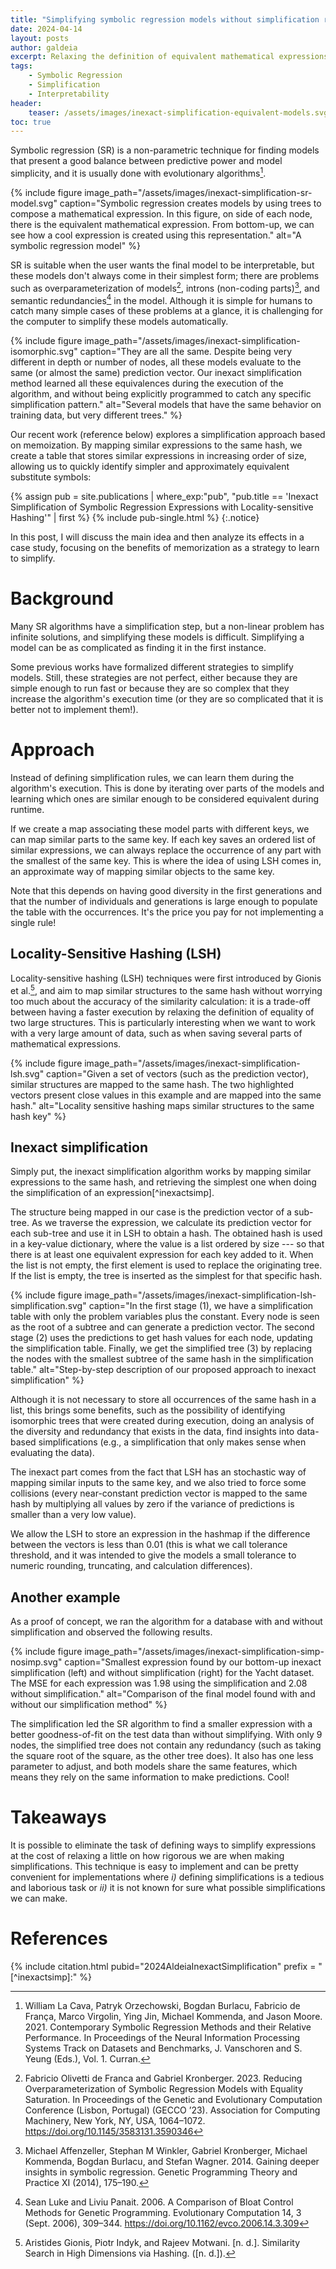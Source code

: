 ```yaml
---
title: "Simplifying symbolic regression models without simplification rules"
date: 2024-04-14
layout: posts
author: galdeia
excerpt: Relaxing the definition of equivalent mathematical expressions to get more simpler and interpretable models
tags: 
    - Symbolic Regression
    - Simplification
    - Interpretability
header:
    teaser: /assets/images/inexact-simplification-equivalent-models.svg
toc: true
---
```


Symbolic regression (SR) is a non-parametric technique for finding models that present a good balance between predictive power and model simplicity, and it is usually done with evolutionary algorithms[^srbench].

{% include figure 
image_path="/assets/images/inexact-simplification-sr-model.svg" 
caption="Symbolic regression creates models by using trees to compose a mathematical expression. In this figure, on side of each node, there is the equivalent mathematical expression. From bottom-up, we can see how a cool expression is created using this representation." 
alt="A symbolic regression model"
%}

SR is suitable when the user wants the final model to be interpretable, but these models don't always come in their simplest form; there are problems such as overparameterization of models[^overparameterization], introns (non-coding parts)[^introns], and semantic redundancies[^bloat] in the model. Although it is simple for humans to catch many simple cases of these problems at a glance, it is challenging for the computer to simplify these models automatically.

{% include figure 
image_path="/assets/images/inexact-simplification-isomorphic.svg" 
caption="They are all the same. Despite being very different in depth or number of nodes, all these models evaluate to the same (or almost the same) prediction vector. Our inexact simplification method learned all these equivalences during the execution of the algorithm, and without being explicitly programmed to catch any specific simplification pattern." 
alt="Several models that have the same behavior on training data, but very different trees."
%}

Our recent work (reference below) explores a simplification approach based on memoization. By mapping similar expressions to the same hash, we create a table that stores similar expressions in increasing order of size, allowing us to quickly identify simpler and approximately equivalent substitute symbols:

{% assign pub = site.publications 
    | where_exp:"pub", "pub.title == 'Inexact Simplification of Symbolic Regression Expressions with Locality-sensitive Hashing'" 
    | first %}
{% include pub-single.html %}
{:.notice}

In this post, I will discuss the main idea and then analyze its effects in a case study, focusing on the benefits of memorization as a strategy to learn to simplify.

# Background 

Many SR algorithms have a simplification step, but a non-linear problem has infinite solutions, and simplifying these models is difficult. Simplifying a model can be as complicated as finding it in the first instance.

Some previous works have formalized different strategies to simplify models. Still, these strategies are not perfect, either because they are simple enough to run fast or because they are so complex that they increase the algorithm's execution time (or they are so complicated that it is better not to implement them!).

# Approach

Instead of defining simplification rules, we can learn them during the algorithm's execution. This is done by iterating over parts of the models and learning which ones are similar enough to be considered equivalent during runtime.

If we create a map associating these model parts with different keys, we can map similar parts to the same key. If each key saves an ordered list of similar expressions, we can always replace the occurrence of any part with the smallest of the same key. This is where the idea of using LSH comes in, an approximate way of mapping similar objects to the same key.

Note that this depends on having good diversity in the first generations and that the number of individuals and generations is large enough to populate the table with the occurrences. It's the price you pay for not implementing a single rule!

## Locality-Sensitive Hashing (LSH)

Locality-sensitive hashing (LSH) techniques were first introduced by Gionis et al.[^lsh], and aim to map similar structures to the same hash without worrying too much about the accuracy of the similarity calculation: it is a trade-off between having a faster execution by relaxing the definition of equality of two large structures. This is particularly interesting when we want to work with a very large amount of data, such as when saving several parts of mathematical expressions.

{% include figure 
image_path="/assets/images/inexact-simplification-lsh.svg" 
caption="Given a set of vectors (such as the prediction vector), similar structures are mapped to the same hash. The two highlighted vectors present close values in this example and are mapped into the same hash." 
alt="Locality sensitive hashing maps similar structures to the same hash key"
%}

## Inexact simplification

Simply put, the inexact simplification algorithm works by mapping similar expressions to the same hash, and retrieving the simplest one when doing the simplification of an expression[^inexactsimp]. 

The structure being mapped in our case is the prediction vector of a sub-tree. As we traverse the expression, we calculate its prediction vector for each sub-tree and use it in LSH to obtain a hash. The obtained hash is used in a key-value dictionary, where the value is a list ordered by size --- so that there is at least one equivalent expression for each key added to it. When the list is not empty, the first element is used to replace the originating tree. If the list is empty, the tree is inserted as the simplest for that specific hash.

{% include figure 
image_path="/assets/images/inexact-simplification-lsh-simplification.svg" 
caption="In the first stage (1), we have a simplification table with only the problem variables plus the constant. Every node is seen as the root of a subtree and can generate a prediction vector. The second stage (2) uses the predictions to get hash values for each node, updating the simplification table. Finally, we get the simplified tree (3) by replacing the nodes with the smallest subtree of the same hash in the simplification table." 
alt="Step-by-step description of our proposed approach to inexact simplification"
%}

Although it is not necessary to store all occurrences of the same hash in a list, this brings some benefits, such as the possibility of identifying isomorphic trees that were created during execution, doing an analysis of the diversity and redundancy that exists in the data, find insights into data-based simplifications (e.g., a simplification that only makes sense when evaluating the data).

The inexact part comes from the fact that LSH has an stochastic way of mapping similar inputs to the same key, and we also tried to force some collisions (every near-constant prediction vector is mapped to the same hash by multiplying all values by zero if the variance of predictions is smaller than a very low value).

We allow the LSH to store an expression in the hashmap if the difference between the vectors is less than 0.01 (this is what we call tolerance threshold, and it was intended to give the models a small tolerance to numeric rounding, truncating, and calculation differences).

## Another example

As a proof of concept, we ran the algorithm for a database with and without simplification and observed the following results.

{% include figure 
image_path="/assets/images/inexact-simplification-simp-nosimp.svg" 
caption="Smallest expression found by our bottom-up inexact simplification (left) and without simplification (right) for the Yacht dataset. The MSE for each expression was 1.98 using the simplification and 2.08 without simplification." 
alt="Comparison of the final model found with and without our simplification method"
%}

The simplification led the SR algorithm to find a smaller expression with a better goodness-of-fit on the test data than without simplifying. With only 9 nodes, the simplified tree does not contain any redundancy (such as taking the square root of the square, as the other tree does). It also has one less parameter to adjust, and both models share the same features, which means they rely on the same information to make predictions. Cool!

# Takeaways

It is possible to eliminate the task of defining ways to simplify expressions at the cost of relaxing a little on how rigorous we are when making simplifications. This technique is easy to implement and can be pretty convenient for implementations where _i)_ defining simplifications is a tedious and laborious task or _ii)_ it is not known for sure what possible simplifications we can make.

# References

{% include citation.html pubid="2024AldeiaInexactSimplification" prefix = "[^inexactsimp]:" %}


[^srbench]: William La Cava, Patryk Orzechowski, Bogdan Burlacu, Fabricio de França, Marco Virgolin, Ying Jin, Michael Kommenda, and Jason Moore. 2021. Contemporary Symbolic Regression Methods and their Relative Performance. In Proceedings of the Neural Information Processing Systems Track on Datasets and Benchmarks, J. Vanschoren and S. Yeung (Eds.), Vol. 1. Curran.

[^lsh]:  Aristides Gionis, Piotr Indyk, and Rajeev Motwani. [n. d.]. Similarity Search in High Dimensions via Hashing. ([n. d.]).

[^introns]: Michael Affenzeller, Stephan M Winkler, Gabriel Kronberger, Michael Kommenda, Bogdan Burlacu, and Stefan Wagner. 2014. Gaining deeper insights in symbolic regression. Genetic Programming Theory and Practice XI (2014), 175–190.

[^overparameterization]: Fabricio Olivetti de Franca and Gabriel Kronberger. 2023. Reducing Overparameterization of Symbolic Regression Models with Equality Saturation. In Proceedings of the Genetic and Evolutionary Computation Conference (Lisbon, Portugal) (GECCO ’23). Association for Computing Machinery, New York, NY, USA, 1064–1072. https://doi.org/10.1145/3583131.3590346

[^bloat]: Sean Luke and Liviu Panait. 2006. A Comparison of Bloat Control Methods for Genetic Programming. Evolutionary Computation 14, 3 (Sept. 2006), 309–344. https://doi.org/10.1162/evco.2006.14.3.309
